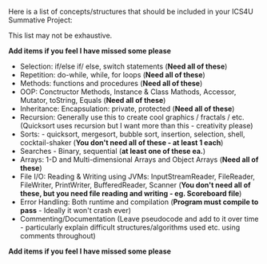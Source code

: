 Here is a list of concepts/structures that should be included in your ICS4U Summative Project: 


This list may not be exhaustive. 

**Add items if you feel I have missed some please**


* Selection: if/else if/ else,  switch statements (**Need all of these**)
* Repetition: do-while,  while, for loops (**Need all of these**)
* Methods:  functions and procedures (**Need all of these**)
* OOP: Conctructor Methods, Instance & Class Mathods, Accessor, Mutator, toString, Equals (**Need all of these**)
* Inheritance: Encapsulation: private, protected (**Need all of these**)
* Recursion: Generally use this to create cool graphics / fractals / etc.  (Quicksort uses recursion but I want more than this - creativity please)
* Sorts:  - quicksort, mergesort, bubble sort, insertion, selection, shell, cocktail-shaker (**You don't need all of these - at least 1 each**)
* Searches - Binary, sequential (**at least one of these ea.**)
* Arrays: 1-D and Multi-dimensional Arrays and Object Arrays (**Need all of these**)
* File I/O: Reading & Writing using JVMs: InputStreamReader, FileReader, FileWriter, PrintWriter, BufferedReader, Scanner (**You don't need all of these, but you need file reading and writing - eg. Scoreboard file**)
* Error Handling: Both runtime and compilation (**Program must compile to pass** - Ideally it won't crash ever)
* Commenting/Documentation (Leave pseudocode and add to it over time - particularly explain difficult structures/algorithms used etc. using comments throughout)

**Add items if you feel I have missed some please**

